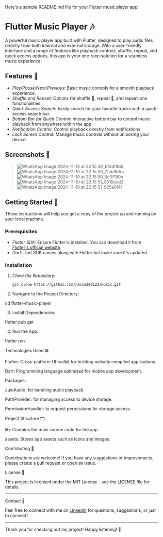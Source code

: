 Here's a sample README.md file for your Flutter music player app:

# Flutter Music Player 🎶

A powerful music player app built with Flutter, designed to play audio files directly from both internal and external storage. With a user-friendly interface and a range of features like playback controls, shuffle, repeat, and quick access options, this app is your one-stop solution for a seamless music experience.

## Features 📱

- *Play/Pause/Next/Previous*: Basic music controls for a smooth playback experience.
- *Shuffle and Repeat*: Options for shuffle 🔀, repeat 🔁, and repeat-one functionalities.
- *Quick Access Search*: Easily search for your favorite tracks with a quick-access search bar.
- *Bottom Bar for Quick Control*: Interactive bottom bar to control music playback from anywhere within the app.
- *Notification Control*: Control playback directly from notifications.
- *Lock Screen Control*: Manage music controls without unlocking your device.

## Screenshots 📸

> ![WhatsApp Image 2024-11-10 at 22 15 50_bf4df9b8](https://github.com/user-attachments/assets/57adf6da-77e3-44a6-9115-0140240cf475)
> ![WhatsApp Image 2024-11-10 at 22 15 50_7fcb9b5a](https://github.com/user-attachments/assets/ccf91fd4-eed0-4420-b1f6-0eb13381dcae)
> ![WhatsApp Image 2024-11-10 at 22 15 50_6c3f190e](https://github.com/user-attachments/assets/18029d10-848a-4e5e-afed-08e58a2df428)
> ![WhatsApp Image 2024-11-10 at 22 15 51_0619acd2](https://github.com/user-attachments/assets/c375ed52-c3df-4207-b5d2-f25b2fb8018a)
> ![WhatsApp Image 2024-11-10 at 22 15 51_625e0f41](https://github.com/user-attachments/assets/1550f289-e5d5-4d4d-a475-9ddb5e215258)






## Getting Started 🚀

These instructions will help you get a copy of the project up and running on your local machine.

### Prerequisites

- *Flutter SDK*: Ensure Flutter is installed. You can download it from [Flutter's official website](https://flutter.dev).
- *Dart*: Dart SDK comes along with Flutter but make sure it's updated.

### Installation

1. *Clone the Repository*:
   ```bash
   git clone https://github.com/navin280123/music.git

2. Navigate to the Project Directory:

cd flutter-music-player


3. Install Dependencies:

flutter pub get


4. Run the App:

flutter run



Technologies Used 🛠

Flutter: Cross-platform UI toolkit for building natively compiled applications.

Dart: Programming language optimized for mobile app development.

Packages:

JustAudio: for handling audio playback.

PathProvider: for managing access to device storage.

PermissionHandler: to request permissions for storage access.



Project Structure 🗂

lib: Contains the main source code for the app.

assets: Stores app assets such as icons and images.


Contributing 🤝

Contributions are welcome! If you have any suggestions or improvements, please create a pull request or open an issue.

License 📄

This project is licensed under the MIT License - see the LICENSE file for details.


---

Contact 📧

Feel free to connect with me on [LinkedIn](https://www.linkedin.com/in/navin-kumar-verma?utm_source=share&utm_campaign=share_via&utm_content=profile&utm_medium=android_app) for questions, suggestions, or just to connect!


---

Thank you for checking out my project! Happy listening! 🎵
